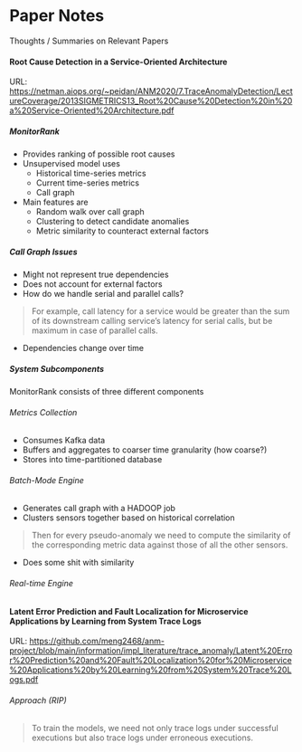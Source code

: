 # Paper Notes
Thoughts / Summaries on Relevant Papers

#### Root Cause Detection in a Service-Oriented Architecture
URL: https://netman.aiops.org/~peidan/ANM2020/7.TraceAnomalyDetection/LectureCoverage/2013SIGMETRICS13_Root%20Cause%20Detection%20in%20a%20Service-Oriented%20Architecture.pdf

##### MonitorRank
- Provides ranking of possible root causes
- Unsupervised model uses
    - Historical time-series metrics
    - Current time-series metrics
    - Call graph 
- Main features are
    - Random walk over call graph
    - Clustering to detect candidate anomalies
    - Metric similarity to counteract external factors

##### Call Graph Issues 
- Might not represent true dependencies
- Does not account for external factors
- How do we handle serial and parallel calls?
>For example, call latency for a service would be greater than the sum of its downstream calling service’s latency for serial calls, but be maximum in case of parallel calls.
- Dependencies change over time

##### System Subcomponents
MonitorRank consists of three different components
###### Metrics Collection 
- Consumes Kafka data
- Buffers and aggregates to coarser time granularity (how coarse?)
- Stores into time-partitioned database

###### Batch-Mode Engine 
- Generates call graph with a HADOOP job
- Clusters sensors together based on historical correlation
>Then for every pseudo-anomaly we need to compute the similarity of the corresponding metric data against those of all the other sensors. 
- Does some shit with similarity

###### Real-time Engine 


#### Latent Error Prediction and Fault Localization for Microservice Applications by Learning from System Trace Logs
URL: https://github.com/meng2468/anm-project/blob/main/information/impl_literature/trace_anomaly/Latent%20Error%20Prediction%20and%20Fault%20Localization%20for%20Microservice%20Applications%20by%20Learning%20from%20System%20Trace%20Logs.pdf

###### Approach (RIP)
>To train the models, we need not only trace logs under successful executions but also trace logs under erroneous executions. 
